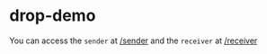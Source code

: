 # drop-demo

You can access the `sender` at [/sender](https://enderdev.github.io/drop-demo/sender) and the `receiver` at [/receiver](https://enderdev.github.io/drop-demo/receiver)
